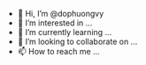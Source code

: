 - 👋 Hi, I’m @dophuongvy
- 👀 I’m interested in ...
- 🌱 I’m currently learning ...
- 💞️ I’m looking to collaborate on ...
- 📫 How to reach me ...

<!---
dophuongvy/dophuongvy is a ✨ special ✨ repository because its `README.md` (this file) appears on your GitHub profile.
You can click the Preview link to take a look at your changes.
--->
